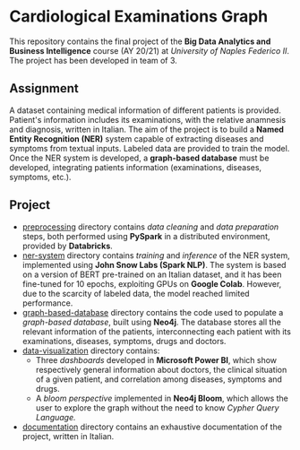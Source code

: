 # Cardiological Examinations Graph
This repository contains the final project of the **Big Data Analytics and Business Intelligence** course (AY 20/21) at *University of Naples Federico II*. 
The project has been developed in team of 3.

## Assignment
A dataset containing medical information of different patients is provided. Patient's information includes its examinations, with the relative anamnesis and diagnosis, written in Italian.
The aim of the project is to build a **Named Entity Recognition (NER)** system capable of extracting diseases and symptoms from textual inputs. Labeled data are provided to train the model.
Once the NER system is developed, a **graph-based database** must be developed, integrating patients information (examinations, diseases, symptoms, etc.).

## Project
- [preprocessing](https://github.com/fabiod20/big-data-analytics-and-business-intelligence/tree/main/preprocessing) directory contains *data cleaning* and *data preparation* steps, both performed using **PySpark** in a distributed environment, provided by **Databricks**.
- [ner-system](https://github.com/fabiod20/big-data-analytics-and-business-intelligence/tree/main/ner-system) directory contains *training* and *inference* of the NER system, implemented using **John Snow Labs (Spark NLP)**. The system is based on a version of BERT pre-trained on an Italian dataset, and it has been fine-tuned for 10 epochs, exploiting GPUs on **Google Colab**. However, due to the scarcity of labeled data, the model reached limited performance.
- [graph-based-database](https://github.com/fabiod20/big-data-analytics-and-business-intelligence/tree/main/graph-based-database) directory contains the code used to populate a *graph-based database*, built using **Neo4j**. The database stores all the relevant information of the patients, interconnecting each patient with its examinations, diseases, symptoms, drugs and doctors.
- [data-visualization](https://github.com/fabiod20/big-data-analytics-and-business-intelligence/tree/main/data-visualization) directory contains:
  - Three *dashboards* developed in **Microsoft Power BI**, which show respectively general information about doctors, the clinical situation of a given patient, and correlation among diseases, symptoms and drugs.
  - A *bloom perspective* implemented in **Neo4j Bloom**, which allows the user to explore the graph without the need to know *Cypher Query Language.*
- [documentation](https://github.com/fabiod20/big-data-analytics-and-business-intelligence/tree/main/documentation) directory contains an exhaustive documentation of the project, written in Italian.
